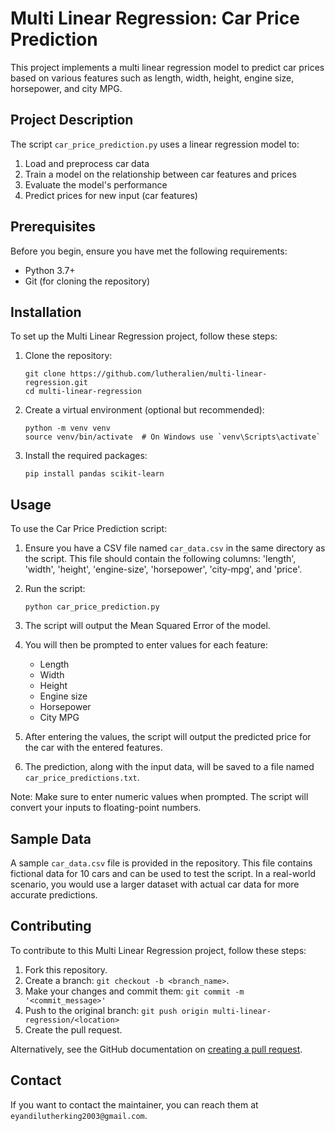# Multi Linear Regression: Car Price Prediction

This project implements a multi linear regression model to predict car prices based on various features such as length, width, height, engine size, horsepower, and city MPG.

## Project Description

The script `car_price_prediction.py` uses a linear regression model to:
1. Load and preprocess car data
2. Train a model on the relationship between car features and prices
3. Evaluate the model's performance
4. Predict prices for new input (car features)

## Prerequisites

Before you begin, ensure you have met the following requirements:
* Python 3.7+
* Git (for cloning the repository)

## Installation

To set up the Multi Linear Regression project, follow these steps:

1. Clone the repository:
   ```
   git clone https://github.com/lutheralien/multi-linear-regression.git
   cd multi-linear-regression
   ```

2. Create a virtual environment (optional but recommended):
   ```
   python -m venv venv
   source venv/bin/activate  # On Windows use `venv\Scripts\activate`
   ```

3. Install the required packages:
   ```
   pip install pandas scikit-learn
   ```

## Usage

To use the Car Price Prediction script:

1. Ensure you have a CSV file named `car_data.csv` in the same directory as the script. This file should contain the following columns: 'length', 'width', 'height', 'engine-size', 'horsepower', 'city-mpg', and 'price'.

2. Run the script:
   ```
   python car_price_prediction.py
   ```

3. The script will output the Mean Squared Error of the model.

4. You will then be prompted to enter values for each feature:
   - Length
   - Width
   - Height
   - Engine size
   - Horsepower
   - City MPG

5. After entering the values, the script will output the predicted price for the car with the entered features.

6. The prediction, along with the input data, will be saved to a file named `car_price_predictions.txt`.

Note: Make sure to enter numeric values when prompted. The script will convert your inputs to floating-point numbers.

## Sample Data

A sample `car_data.csv` file is provided in the repository. This file contains fictional data for 10 cars and can be used to test the script. In a real-world scenario, you would use a larger dataset with actual car data for more accurate predictions.

## Contributing

To contribute to this Multi Linear Regression project, follow these steps:

1. Fork this repository.
2. Create a branch: `git checkout -b <branch_name>`.
3. Make your changes and commit them: `git commit -m '<commit_message>'`
4. Push to the original branch: `git push origin multi-linear-regression/<location>`
5. Create the pull request.

Alternatively, see the GitHub documentation on [creating a pull request](https://help.github.com/articles/creating-a-pull-request/).

## Contact

If you want to contact the maintainer, you can reach them at `eyandilutherking2003@gmail.com`.
